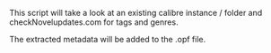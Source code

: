 This script will take a look at an existing calibre instance / folder and checkNovelupdates.com for tags and genres.

The extracted metadata will be added to the .opf file.
